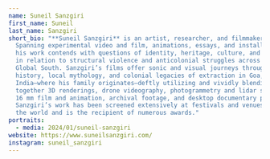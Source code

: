 ```yaml
---
name: Suneil Sanzgiri
first_name: Suneil
last_name: Sanzgiri
short_bio: "**Suneil Sanzgiri** is an artist, researcher, and filmmaker.
  Spanning experimental video and film, animations, essays, and installations,
  his work contends with questions of identity, heritage, culture, and diaspora
  in relation to structural violence and anticolonial struggles across the
  Global South. Sanzgiri’s films offer sonic and visual journeys through family
  history, local mythology, and colonial legacies of extraction in Goa,
  India—where his family originates—deftly utilizing and vividly blending
  together 3D renderings, drone videography, photogrammetry and lidar scanning,
  16 mm film and animation, archival footage, and desktop documentary practices.
  Sanzgiri’s work has been screened extensively at festivals and venues around
  the world and is the recipient of numerous awards."
portraits:
  - media: 2024/01/suneil-sanzgiri
website: https://www.suneilsanzgiri.com/
instagram: suneil_sanzgiri
---
```

